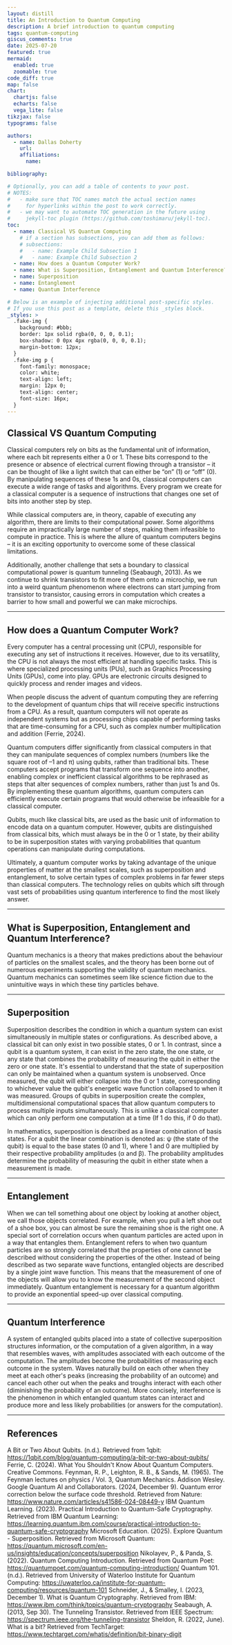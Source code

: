 ```yaml
---
layout: distill
title: An Introduction to Quantum Computing
description: A brief introduction to quantum computing
tags: quantum-computing
giscus_comments: true
date: 2025-07-20
featured: true
mermaid:
  enabled: true
  zoomable: true
code_diff: true
map: false
chart:
  chartjs: false
  echarts: false
  vega_lite: false
tikzjax: false
typograms: false

authors:
  - name: Dallas Doherty
    url:
    affiliations:
      name:

bibliography:

# Optionally, you can add a table of contents to your post.
# NOTES:
#   - make sure that TOC names match the actual section names
#     for hyperlinks within the post to work correctly.
#   - we may want to automate TOC generation in the future using
#     jekyll-toc plugin (https://github.com/toshimaru/jekyll-toc).
toc:
  - name: Classical VS Quantum Computing
    # if a section has subsections, you can add them as follows:
    # subsections:
    #   - name: Example Child Subsection 1
    #   - name: Example Child Subsection 2
  - name: How does a Quantum Computer Work?
  - name: What is Superposition, Entanglement and Quantum Interference?
  - name: Superposition
  - name: Entanglement
  - name: Quantum Interference

# Below is an example of injecting additional post-specific styles.
# If you use this post as a template, delete this _styles block.
_styles: >
  .fake-img {
    background: #bbb;
    border: 1px solid rgba(0, 0, 0, 0.1);
    box-shadow: 0 0px 4px rgba(0, 0, 0, 0.1);
    margin-bottom: 12px;
  }
  .fake-img p {
    font-family: monospace;
    color: white;
    text-align: left;
    margin: 12px 0;
    text-align: center;
    font-size: 16px;
  }
---
```


## Classical VS Quantum Computing

  Classical computers rely on bits as the fundamental unit of information, where each bit represents either a 0 or 1. These bits correspond to the presence or absence of electrical current flowing through a transistor – it can be thought of like a light switch that can either be “on” (1) or “off” (0). By manipulating sequences of these 1s and 0s, classical computers can execute a wide range of tasks and algorithms. Every program we create for a classical computer is a sequence of instructions that changes one set of bits into another step by step.
  
  While classical computers are, in theory, capable of executing any algorithm, there are limits to their computational power. Some algorithms require an impractically large number of steps, making them infeasible to compute in practice. This is where the allure of quantum computers begins – it is an exciting opportunity to overcome some of these classical limitations.
  
  Additionally, another challenge that sets a boundary to classical computational power is quantum tunneling (Seabaugh, 2013). As we continue to shrink transistors to fit more of them onto a microchip, we run into a weird quantum phenomenon where electrons can start jumping from transistor to transistor, causing errors in computation which creates a barrier to how small and powerful we can make microchips.


---

## How does a Quantum Computer Work?

Every computer has a central processing unit (CPU), responsible for executing any set of instructions it receives. However, due to its versatility, the CPU is not always the most efficient at handling specific tasks. This is where specialized processing units (PUs), such as Graphics Processing Units (GPUs), come into play. GPUs are electronic circuits designed to quickly process and render images and videos.
  
When people discuss the advent of quantum computing they are referring to the development of quantum chips that will receive specific instructions from a CPU. As a result, quantum computers will not operate as independent systems but as processing chips capable of performing tasks that are time-consuming for a CPU, such as complex number multiplication and addition (Ferrie, 2024).
 
Quantum computers differ significantly from classical computers in that they can manipulate sequences of complex numbers (numbers like the square root of –1 and π) using qubits, rather than traditional bits. These computers accept programs that transform one sequence into another, enabling complex or inefficient classical algorithms to be rephrased as steps that alter sequences of complex numbers, rather than just 1s and 0s. By implementing these quantum algorithms, quantum computers can efficiently execute certain programs that would otherwise be infeasible for a classical computer.
 
Qubits, much like classical bits, are used as the basic unit of information to encode data on a quantum computer. However, qubits are distinguished from classical bits, which must always be in the 0 or 1 state, by their ability to be in superposition states with varying probabilities that quantum operations can manipulate during computations.

  Ultimately, a quantum computer works by taking advantage of the unique properties of matter at the smallest scales, such as superposition and entanglement, to solve certain types of complex problems in far fewer steps than classical computers. The technology relies on qubits which sift through vast sets of probabilities using quantum interference to find the most likely answer.


---

## What is Superposition, Entanglement and Quantum Interference?

  Quantum mechanics is a theory that makes predictions about the behaviour of particles on the smallest scales, and the theory has been borne out of numerous experiments supporting the validity of quantum mechanics. Quantum mechanics can sometimes seem like science fiction due to the unintuitive ways in which these tiny particles behave. 

---

## Superposition

Superposition describes the condition in which a quantum system can exist simultaneously in multiple states or configurations. As described above, a classical bit can only exist in two possible states, 0 or 1. In contrast, since a qubit is a quantum system, it can exist in the zero state, the one state, or any state that combines the probability of measuring the qubit in either the zero or one state. It's essential to understand that the state of superposition can only be maintained when a quantum system is unobserved. Once measured, the qubit will either collapse into the 0 or 1 state, corresponding to whichever value the qubit's energetic wave function collapsed to when it was measured. Groups of qubits in superposition create the complex, multidimensional computational spaces that allow quantum computers to process multiple inputs simultaneously. This is unlike a classical computer which can only perform one computation at a time (If 1 do this, if 0 do that). 

In mathematics, superposition is described as a linear combination of basis states. For a qubit the linear combination is denoted as: ψ (the state of the qubit) is equal to the base states (0 and 1), where 1 and 0 are multiplied by their respective probability amplitudes (α and β). The probability amplitudes determine the probability of measuring the qubit in either state when a measurement is made. 

---

## Entanglement

When we can tell something about one object by looking at another object, we call those objects correlated. For example, when you pull a left shoe out of a shoe box, you can almost be sure the remaining shoe is the right one. A special sort of correlation occurs when quantum particles are acted upon in a way that entangles them. Entanglement refers to when two quantum particles are so strongly correlated that the properties of one cannot be described without considering the properties of the other. Instead of being described as two separate wave functions, entangled objects are described by a single joint wave function. This means that the measurement of one of the objects will allow you to know the measurement of the second object immediately. Quantum entanglement is necessary for a quantum algorithm to provide an exponential speed-up over classical computing.

---

## Quantum Interference

A system of entangled qubits placed into a state of collective superposition structures information, or the computation of a given algorithm, in a way that resembles waves, with amplitudes associated with each outcome of the computation. The amplitudes become the probabilities of measuring each outcome in the system. Waves naturally build on each other when they meet at each other's peaks (increasing the probability of an outcome) and cancel each other out when the peaks and troughs interact with each other (diminishing the probability of an outcome). More concisely, interference is the phenomenon in which entangled quantum states can interact and produce more and less likely probabilities (or answers for the computation). 


---
## References

A Bit or Two About Qubits. (n.d.). Retrieved from 1qbit: https://1qbit.com/blog/quantum-computing/a-bit-or-two-about-qubits/
Ferrie, C. (2024). What You Shouldn't Know About Quantum Computers. Creative Commons.
Feynman, R. P., Leighton, R. B., & Sands, M. (1965). The Feynman lectures on physics / Vol. 3, Quantum Mechanics. Addison Wesley.
Google Quantum AI and Collaborators. (2024, December 9). Quantum error correction below the surface code threshold. Retrieved from Nature: https://www.nature.com/articles/s41586-024-08449-y
IBM Quantum Learning. (2023). Practical Introduction to Quantum-Safe Cryptography. Retrieved from IBM Quantum Learning: https://learning.quantum.ibm.com/course/practical-introduction-to-quantum-safe-cryptography
Microsoft Education. (2025). Explore Quantum - Superposition. Retrieved from Microsoft Quantum: https://quantum.microsoft.com/en-us/insights/education/concepts/superposition
Nikolayev, P., & Panda, S. (2022). Quantum Computing Introduction. Retrieved from Quantum Poet: https://quantumpoet.com/quantum-computing-introduction/
Quantum 101. (n.d.). Retrieved from University of Waterloo Institute for Quantum Computing: https://uwaterloo.ca/institute-for-quantum-computing/resources/quantum-101
Schneider, J., & Smalley, I. (2023, December 1). What is Quantum Cryptography. Retrieved from IBM: https://www.ibm.com/think/topics/quantum-cryptography
Seabaugh, A. (2013, Sep 30). The Tunneling Transistor. Retrieved from IEEE Spectrum: https://spectrum.ieee.org/the-tunneling-transistor
Sheldon, R. (2022, June). What is a bit? Retrieved from TechTarget: https://www.techtarget.com/whatis/definition/bit-binary-digit


